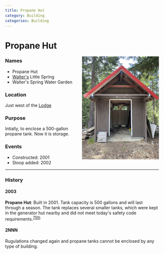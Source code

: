 ```yaml
---
title: Propane Hut
category: Building
categories: Building
---
```

# Propane Hut
<img src="img/2020%20Propane%20Hut.jpeg" alt="Meany Propane Hut" align="right" style="width: 50%;">

### Names
- Propane Hut
- [Walter's](Walter-Little) Little Spring
- Walter's Spring Water Garden

### Location
Just west of the [Lodge](Lodge)

### Purpose
Intially, to enclose a 500-gallon propane tank. Now it is storage.

### Events
- Constructed: 2001
- Stoop added: 2002

---
### History

#### 2003

**Propane Hut**: Built in 2001. Tank capacity is 500 gallons and will last through a season. The tank replaces several smaller tanks, which were kept in the generator hut nearby and did not meet today's safety code requirements.<sup>[75th][]</sup>

#### 2NNN

Rugulations changed again and propane tanks cannot be enclosed by any type of building.

[75th]: Anniversary#75th